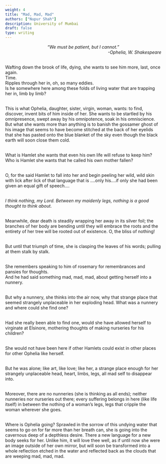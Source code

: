 ```yaml
---
weight: 4
title: "Mad, Mad, Mad"
authors: ["Nupur Shah"]
description: University of Mumbai 
draft: false
type: writing
---
```


<center><em>“We must be patient, but I cannot.”</em></center>
<em><div align="right";>-Ophelia, W. Shakespeare</div><br></em>
 
Wafting down the brook of life, dying, she wants to see him more, last, once again. <br>
Time. <br>
Ripples through her in, oh, so many eddies. <br>
Is he somewhere here among these folds of living water that are trapping her in, limb by Iimb? <br><br>
 
This is what Ophelia, daughter, sister, virgin, woman, wants: to find, discover, invent bits of him inside of her. She wants to be startled by his omnipresence, swept away by his omnipotence, soak in his omniscience. But what she wants more than anything is to banish the gossamer ghost of his image that seems to have become stitched at the back of her eyelids that she has pasted onto the blue blanket of the sky even though the black earth will soon close them cold. <br><br>
 
What is Hamlet she wants that even his own life will refuse to keep him? Who is Hamlet she wants that he called his own mother fallen? <br><br>
 
O, for the said Hamlet to fall into her and begin peeling her wild, wild skin with lick after lick of that language that is ....only his….if only she had been given an equal gift of speech….<br><br>
 
<em>I think nothing, my Lord. Between my maidenly legs, nothing is a good thought to think about. </em><br><br>
 
Meanwhile, dear death is steadily wrapping her away in its silver foil; the branches of her body are bending until they will embrace the roots and the entirety of her tree will be rooted out of existence. O, the bliss of nothing! <br><br>
 
But until that triumph of time, she is clasping the leaves of his words; pulling at them stalk by stalk. <br><br>
 
She remembers speaking to him of rosemary for remembrances and pansies for thoughts. <br>
And he had said something mad, mad, mad, about getting herself into a nunnery. <br><br>
 
But why a nunnery, she thinks into the air now, why that strange place that seemed strangely unplaceable in her exploding head. What was a nunnery and where could she find one? <br><br>
 
Had she really been able to find one, would she have allowed herself to virginate at Elsinore, mothering thoughts of making nurseries for his children? <br><br>
 
She would not have been here if other Hamlets could exist in other places for other Ophelia like herself. <br><br>
 
But he was alone; like art, like love; like her, a strange place enough for her strangely unplaceable head, heart, limbs, legs, all mad self to disappear into. <br><br>
 
Moreover, there are no nunneries (she is thinking as all ends); neither nunneries nor nurseries out there; every suffering belongs in here (like life itself) in between the nothing of a woman’s legs, legs that cripple the woman wherever she goes. <br><br>
 
Where is Ophelia going? Sprawled in the sorrow of this undying water that seems to go on for far more than her breath can, she is going into the cavernous deep of a depthless desire. There a new language for a new body seeks for her. Unlike him, it will love thee well, as if until now she were an image outside of her own mirror, but will soon be transformed into a whole reflection etched in the water and reflected back as the clouds that are weeping mad, mad, mad.
</div>

